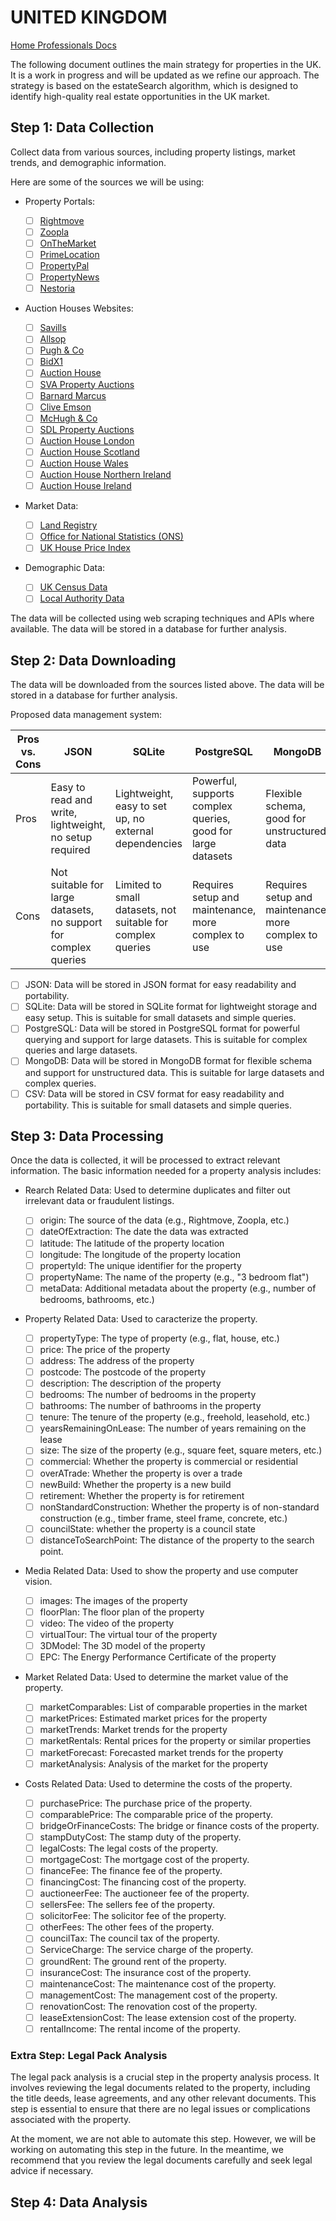 # UNITED KINGDOM

[Home Professionals Docs](https://mirror-painter-56a.notion.site/20af153f59ff4fa5aa0afcfb0d6d05ce?v=f29c02a3f9df4338b4f69704a0611248)

<!-- TODO: #2 Add main strategy for properties in the uk -->

The following document outlines the main strategy for properties in the UK. It is a work in progress and will be updated as we refine our approach. The strategy is based on the estateSearch algorithm, which is designed to identify high-quality real estate opportunities in the UK market.

## Step 1: Data Collection

Collect data from various sources, including property listings, market trends, and demographic information.

Here are some of the sources we will be using:

- Property Portals:

  - [ ] [Rightmove](https://www.rightmove.co.uk/)
  - [ ] [Zoopla](https://www.zoopla.co.uk/)
  - [ ] [OnTheMarket](https://www.onthemarket.com/)
  - [ ] [PrimeLocation](https://www.primelocation.com/)
  - [ ] [PropertyPal](https://www.propertypal.com/)
  - [ ] [PropertyNews](https://www.propertynews.com/)
  - [ ] [Nestoria](https://www.nestoria.co.uk/)

- Auction Houses Websites:

  - [ ] [Savills](https://www.savills.co.uk/auctions)
  - [ ] [Allsop](https://www.allsop.co.uk/auctions)
  - [ ] [Pugh & Co](https://www.pugh-auctions.com/)
  - [ ] [BidX1](https://bidx1.com/)
  - [ ] [Auction House](https://www.auctionhouse.co.uk/)
  - [ ] [SVA Property Auctions](https://www.svaprop.com/)
  - [ ] [Barnard Marcus](https://www.barnardmarcusauctions.co.uk/)
  - [ ] [Clive Emson](https://www.cliveemson.co.uk/)
  - [ ] [McHugh & Co](https://www.mchughandco.com/)
  - [ ] [SDL Property Auctions](https://www.sdlauctions.co.uk/)
  - [ ] [Auction House London](https://www.auctionhouselondon.co.uk/)
  - [ ] [Auction House Scotland](https://www.auctionhousescotland.co.uk/)
  - [ ] [Auction House Wales](https://www.auctionhousewales.co.uk/)
  - [ ] [Auction House Northern Ireland](https://www.auctionhouseni.com/)
  - [ ] [Auction House Ireland](https://www.auctionhouseireland.com/)

- Market Data:

  - [ ] [Land Registry](https://www.gov.uk/government/organisations/land-registry)
  - [ ] [Office for National Statistics (ONS)](https://www.ons.gov.uk/)
  - [ ] [UK House Price Index](https://www.gov.uk/government/collections/uk-house-price-index-reports)

- Demographic Data:

  - [ ] [UK Census Data](https://www.ons.gov.uk/census)
  - [ ] [Local Authority Data](https://data.london.gov.uk/dataset/local-authority-data)

The data will be collected using web scraping techniques and APIs where available. The data will be stored in a database for further analysis.

## Step 2: Data Downloading

The data will be downloaded from the sources listed above. The data will be stored in a database for further analysis.

Proposed data management system:

|Pros vs. Cons|JSON|SQLite|PostgreSQL|MongoDB|
|---|---|---|---|---|
|Pros|Easy to read and write, lightweight, no setup required|Lightweight, easy to set up, no external dependencies|Powerful, supports complex queries, good for large datasets|Flexible schema, good for unstructured data|
|Cons|Not suitable for large datasets, no support for complex queries|Limited to small datasets, not suitable for complex queries|Requires setup and maintenance, more complex to use|Requires setup and maintenance, more complex to use|

- [ ] JSON: Data will be stored in JSON format for easy readability and portability.
- [ ] SQLite: Data will be stored in SQLite format for lightweight storage and easy setup. This is suitable for small datasets and simple queries.
- [ ] PostgreSQL: Data will be stored in PostgreSQL format for powerful querying and support for large datasets. This is suitable for complex queries and large datasets.
- [ ] MongoDB: Data will be stored in MongoDB format for flexible schema and support for unstructured data. This is suitable for large datasets and complex queries.
- [ ] CSV: Data will be stored in CSV format for easy readability and portability. This is suitable for small datasets and simple queries.

## Step 3: Data Processing

Once the data is collected, it will be processed to extract relevant information. The basic information needed for a property analysis includes:

- Rearch Related Data: Used to determine duplicates and filter out irrelevant data or fraudulent listings.

  - [ ] origin: The source of the data (e.g., Rightmove, Zoopla, etc.)
  - [ ] dateOfExtraction: The date the data was extracted
  - [ ] latitude: The latitude of the property location
  - [ ] longitude: The longitude of the property location
  - [ ] propertyId: The unique identifier for the property
  - [ ] propertyName: The name of the property (e.g., "3 bedroom flat")
  - [ ] metaData: Additional metadata about the property (e.g., number of bedrooms, bathrooms, etc.)

- Property Related Data: Used to caracterize the property.

  - [ ] propertyType: The type of property (e.g., flat, house, etc.)
  - [ ] price: The price of the property
  - [ ] address: The address of the property
  - [ ] postcode: The postcode of the property
  - [ ] description: The description of the property
  - [ ] bedrooms: The number of bedrooms in the property
  - [ ] bathrooms: The number of bathrooms in the property
  - [ ] tenure: The tenure of the property (e.g., freehold, leasehold, etc.)
  - [ ] yearsRemainingOnLease: The number of years remaining on the lease
  - [ ] size: The size of the property (e.g., square feet, square meters, etc.)
  - [ ] commercial: Whether the property is commercial or residential
  - [ ] overATrade: Whether the property is over a trade
  - [ ] newBuild: Whether the property is a new build
  - [ ] retirement: Whether the property is for retirement
  - [ ] nonStandardConstruction: Whether the property is of non-standard construction (e.g., timber frame, steel frame, concrete, etc.)
  - [ ] councilState: whether the property is a council state
  - [ ] distanceToSearchPoint: The distance of the property to the search point.

- Media Related Data: Used to show the property and use computer vision.

  - [ ] images: The images of the property
  - [ ] floorPlan: The floor plan of the property
  - [ ] video: The video of the property
  - [ ] virtualTour: The virtual tour of the property
  - [ ] 3DModel: The 3D model of the property
  - [ ] EPC: The Energy Performance Certificate of the property

- Market Related Data: Used to determine the market value of the property.

  - [ ] marketComparables: List of comparable properties in the market
  - [ ] marketPrices: Estimated market prices for the property
  - [ ] marketTrends: Market trends for the property
  - [ ] marketRentals: Rental prices for the property or similar properties
  - [ ] marketForecast: Forecasted market trends for the property
  - [ ] marketAnalysis: Analysis of the market for the property

- Costs Related Data: Used to determine the costs of the property.

  - [ ] purchasePrice: The purchase price of the property.
  - [ ] comparablePrice: The comparable price of the property.
  - [ ] bridgeOrFinanceCosts: The bridge or finance costs of the property.
  - [ ] stampDutyCost: The stamp duty of the property.
  - [ ] legalCosts: The legal costs of the property.
  - [ ] mortgageCost: The mortgage cost of the property.
  <!-- Fees -->
  - [ ] financeFee: The finance fee of the property.
  - [ ] financingCost: The financing cost of the property.
  - [ ] auctioneerFee: The auctioneer fee of the property.
  - [ ] sellersFee: The sellers fee of the property.
  - [ ] solicitorFee: The solicitor fee of the property.
  - [ ] otherFees: The other fees of the property.
  <!-- Other Costs -->
  - [ ] councilTax: The council tax of the property.
  - [ ] ServiceCharge: The service charge of the property.
  - [ ] groundRent: The ground rent of the property.
  - [ ] insuranceCost: The insurance cost of the property.
  - [ ] maintenanceCost: The maintenance cost of the property.
  - [ ] managementCost: The management cost of the property.
  <!-- Other Costs to Add Value -->
  - [ ] renovationCost: The renovation cost of the property.
  - [ ] leaseExtensionCost: The lease extension cost of the property.
  <!-- Income -->
  - [ ] rentalIncome: The rental income of the property.

### Extra Step: Legal Pack Analysis

The legal pack analysis is a crucial step in the property analysis process. It involves reviewing the legal documents related to the property, including the title deeds, lease agreements, and any other relevant documents. This step is essential to ensure that there are no legal issues or complications associated with the property.

At the moment, we are not able to automate this step. However, we will be working on automating this step in the future. In the meantime, we recommend that you review the legal documents carefully and seek legal advice if necessary.

## Step 4: Data Analysis

